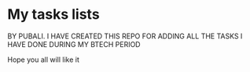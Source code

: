 # My tasks lists
 BY PUBALI.
I HAVE CREATED THIS REPO FOR ADDING ALL THE TASKS I HAVE DONE DURING MY BTECH PERIOD 

Hope you all will like it
